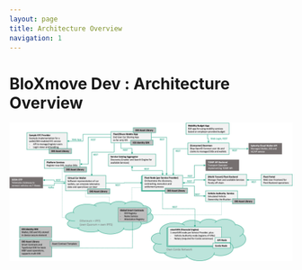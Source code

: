 ```yaml
---
layout: page
title: Architecture Overview
navigation: 1
---
```


# <span id="title-text"> BloXmove Dev : Architecture Overview </span>

<span class="confluence-embedded-file-wrapper image-center-wrapper">![](attachments/4492492808/4492525586.jpg)</span>
